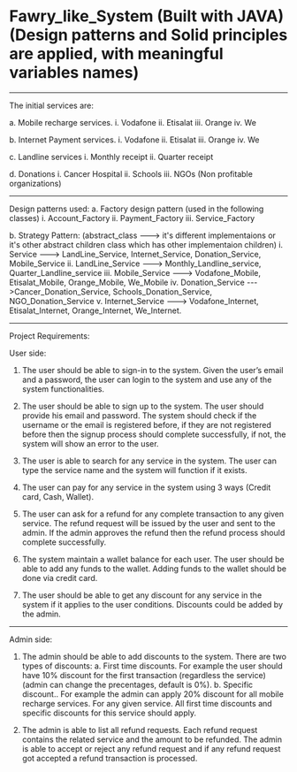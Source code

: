 # Fawry_like_System (Built with JAVA) (Design patterns and Solid principles are applied, with meaningful variables names)
----------------------------------------------------------------------------
The initial services are:

a. Mobile recharge services.
  i. Vodafone
  ii. Etisalat
  iii. Orange
  iv. We
  
b. Internet Payment services.
  i. Vodafone
  ii. Etisalat
  iii. Orange
  iv. We
  
c. Landline services
  i. Monthly receipt
  ii. Quarter receipt
  
d. Donations
  i. Cancer Hospital
  ii. Schools
  iii. NGOs (Non profitable organizations)

----------------------------------------------------------------------------
Design patterns used:
a. Factory design pattern (used in the following classes)
  i. Account_Factory
  ii. Payment_Factory
  iii. Service_Factory 

b. Strategy Pattern: (abstract_class ---> it's different implementaions or it's other abstract children class which has other implementaion children)
  i. Service ---> LandLine_Service, Internet_Service, Donation_Service, Mobile_Service
  ii. LandLine_Service ---> Monthly_Landline_service, Quarter_Landline_service
  iii. Mobile_Service ---> Vodafone_Mobile, Etisalat_Mobile, Orange_Mobile, We_Mobile
  iv. Donation_Service --->Cancer_Donation_Service, Schools_Donation_Service, NGO_Donation_Service
  v. Internet_Service ---> Vodafone_Internet, Etisalat_Internet, Orange_Internet, We_Internet.
  
----------------------------------------------------------------------------
Project Requirements:

User side:

1. The user should be able to sign-in to the system. Given the user’s email and a
password, the user can login to the system and use any of the system functionalities.

2. The user should be able to sign up to the system. The user should provide his email and password.
The system should check if the username or the email is registered before,
if they are not registered before then the signup process should complete successfully, if not, the system will show an error to the user.

3. The user is able to search for any service in the system. The user can type the
service name and the system will function if it exists.

4. The user can pay for any service in the system using 3 ways (Credit card, Cash, Wallet).

5. The user can ask for a refund for any complete transaction to any given service. The
refund request will be issued by the user and sent to the admin. If the admin approves
the refund then the refund process should complete successfully.

6. The system maintain a wallet balance for each user. The user should be able to add any
funds to the wallet. Adding funds to the wallet should be done via credit card.

7. The user should be able to get any discount for any service in the system if it applies to the user conditions. Discounts
could be added by the admin.

----------------------------------------------------------------------------
Admin side:

1. The admin should be able to add discounts to the system. There are two types of
discounts:
a. First time discounts. For example the user should have 10% discount for the first
transaction (regardless the service) (admin can change the precentages, default is 0%).
b. Specific discount.. For example the admin can apply 20% discount for all mobile
recharge services.
For any given service. All first time discounts and specific discounts for this service should
apply.

2. The admin is able to list all refund requests. Each refund request contains
the related service and the amount to be refunded. The admin is able to accept
or reject any refund request and if any refund request got accepted a refund transaction
is processed.
